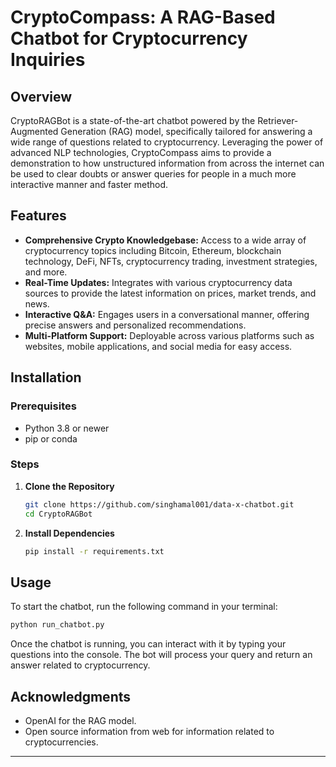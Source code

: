 # CryptoCompass: A RAG-Based Chatbot for Cryptocurrency Inquiries

## Overview

CryptoRAGBot is a state-of-the-art chatbot powered by the Retriever-Augmented Generation (RAG) model, specifically tailored for answering a wide range of questions related to cryptocurrency. Leveraging the power of advanced NLP technologies, CryptoCompass aims to provide a demonstration to how unstructured information from across the internet can be used to clear doubts or answer queries for people in a much more interactive manner and faster method.

## Features

- **Comprehensive Crypto Knowledgebase:** Access to a wide array of cryptocurrency topics including Bitcoin, Ethereum, blockchain technology, DeFi, NFTs, cryptocurrency trading, investment strategies, and more.
- **Real-Time Updates:** Integrates with various cryptocurrency data sources to provide the latest information on prices, market trends, and news.
- **Interactive Q&A:** Engages users in a conversational manner, offering precise answers and personalized recommendations.
- **Multi-Platform Support:** Deployable across various platforms such as websites, mobile applications, and social media for easy access.

## Installation

### Prerequisites

- Python 3.8 or newer
- pip or conda

### Steps

1. **Clone the Repository**

    ```bash
    git clone https://github.com/singhamal001/data-x-chatbot.git
    cd CryptoRAGBot
    ```

2. **Install Dependencies**

    ```bash
    pip install -r requirements.txt
    ```

## Usage

To start the chatbot, run the following command in your terminal:

```bash
python run_chatbot.py
```

Once the chatbot is running, you can interact with it by typing your questions into the console. The bot will process your query and return an answer related to cryptocurrency.

## Acknowledgments

- OpenAI for the RAG model.
- Open source information from web for information related to cryptocurrencies.

---
